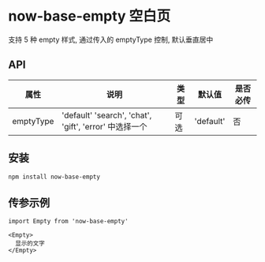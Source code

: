 # now-base-empty 空白页

支持 5 种 empty 样式, 通过传入的 emptyType 控制, 默认垂直居中

## API

| 属性          | 说明                                 | 类型     | 默认值 | 是否必传 |
| ------------- | ------------------------------------ | -------- | ------ | -------- |  
| emptyType |  'default' 'search', 'chat', 'gift', 'error' 中选择一个   | 可选  |  'default'      | 否       |


## 安装

```
npm install now-base-empty
```

## 传参示例

``` 
import Empty from 'now-base-empty'

<Empty>
  显示的文字
</Empty>
```

